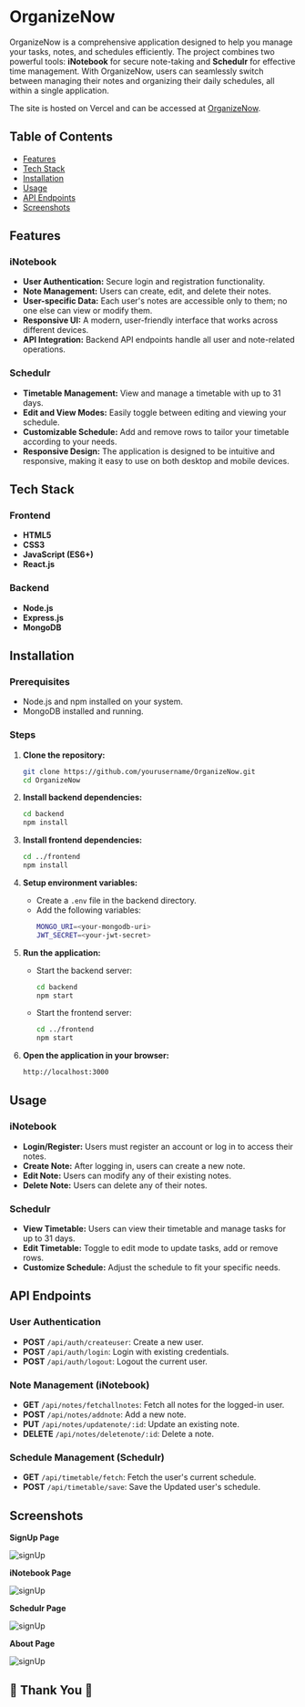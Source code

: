 # OrganizeNow

OrganizeNow is a comprehensive application designed to help you manage your tasks, notes, and schedules efficiently. The project combines two powerful tools: **iNotebook** for secure note-taking and **Schedulr** for effective time management. With OrganizeNow, users can seamlessly switch between managing their notes and organizing their daily schedules, all within a single application.

The site is hosted on Vercel and can be accessed at [OrganizeNow](https://organizenow.vercel.app/).

## Table of Contents

- [Features](#features)
- [Tech Stack](#tech-stack)
- [Installation](#installation)
- [Usage](#usage)
- [API Endpoints](#api-endpoints)
- [Screenshots](#screenshots)

## Features

### iNotebook
- **User Authentication:** Secure login and registration functionality.
- **Note Management:** Users can create, edit, and delete their notes.
- **User-specific Data:** Each user's notes are accessible only to them; no one else can view or modify them.
- **Responsive UI:** A modern, user-friendly interface that works across different devices.
- **API Integration:** Backend API endpoints handle all user and note-related operations.

### Schedulr
- **Timetable Management:** View and manage a timetable with up to 31 days.
- **Edit and View Modes:** Easily toggle between editing and viewing your schedule.
- **Customizable Schedule:** Add and remove rows to tailor your timetable according to your needs.
- **Responsive Design:** The application is designed to be intuitive and responsive, making it easy to use on both desktop and mobile devices.

## Tech Stack

### Frontend
- **HTML5**
- **CSS3**
- **JavaScript (ES6+)**
- **React.js**

### Backend
- **Node.js**
- **Express.js**
- **MongoDB**

## Installation

### Prerequisites
- Node.js and npm installed on your system.
- MongoDB installed and running.

### Steps
1. **Clone the repository:**
    ```bash
    git clone https://github.com/yourusername/OrganizeNow.git
    cd OrganizeNow
    ```

2. **Install backend dependencies:**
    ```bash
    cd backend
    npm install
    ```

3. **Install frontend dependencies:**
    ```bash
    cd ../frontend
    npm install
    ```

4. **Setup environment variables:**
    - Create a `.env` file in the backend directory.
    - Add the following variables:
      ```bash
      MONGO_URI=<your-mongodb-uri>
      JWT_SECRET=<your-jwt-secret>
      ```

5. **Run the application:**
    - Start the backend server:
      ```bash
      cd backend
      npm start
      ```
    - Start the frontend server:
      ```bash
      cd ../frontend
      npm start
      ```

6. **Open the application in your browser:**
    ```bash
    http://localhost:3000
    ```

## Usage

### iNotebook
- **Login/Register:** Users must register an account or log in to access their notes.
- **Create Note:** After logging in, users can create a new note.
- **Edit Note:** Users can modify any of their existing notes.
- **Delete Note:** Users can delete any of their notes.

### Schedulr
- **View Timetable:** Users can view their timetable and manage tasks for up to 31 days.
- **Edit Timetable:** Toggle to edit mode to update tasks, add or remove rows.
- **Customize Schedule:** Adjust the schedule to fit your specific needs.

## API Endpoints

### User Authentication
- **POST** `/api/auth/createuser`: Create a new user.
- **POST** `/api/auth/login`: Login with existing credentials.
- **POST** `/api/auth/logout`: Logout the current user.

### Note Management (iNotebook)
- **GET** `/api/notes/fetchallnotes`: Fetch all notes for the logged-in user.
- **POST** `/api/notes/addnote`: Add a new note.
- **PUT** `/api/notes/updatenote/:id`: Update an existing note.
- **DELETE** `/api/notes/deletenote/:id`: Delete a note.

### Schedule Management (Schedulr)
- **GET** `/api/timetable/fetch`: Fetch the user's current schedule.
- **POST** `/api/timetable/save`: Save the Updated user's schedule.

## Screenshots

**SignUp Page**

![signUp](images/signUp.png)

**iNotebook Page**

![signUp](images/iNotebook.png)

**Schedulr Page**

![signUp](images/schedulr.png)

**About Page**

![signUp](images/about.png)


## 🙏 Thank You 🙏
